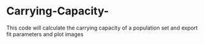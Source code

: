 # Carrying-Capacity-
This code will calculate the carrying capacity of a population set and export fit parameters and plot images
